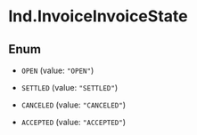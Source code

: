 # lnd.InvoiceInvoiceState

## Enum


* `OPEN` (value: `"OPEN"`)

* `SETTLED` (value: `"SETTLED"`)

* `CANCELED` (value: `"CANCELED"`)

* `ACCEPTED` (value: `"ACCEPTED"`)


